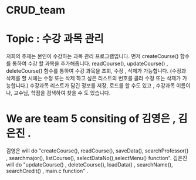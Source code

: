 # CRUD_team
# Topic : 수강 과목 관리

 저희의 주제는 본인이 수강하는 과목 관리 프로그램입니다. 
 먼저 createCourse() 함수를 통하여 수강 할 과목을 추가해줍니다.
 readCourse(), updateCourse() , deleteCourse() 함수를 통하여 수강 과목을 조회, 수정 ,  삭제가 가능합니다. (수정과 삭제를 할 시에는 수정 또는 삭제 하고 싶은 리스트의 번호를 골라 수정 또는 삭제가 가능합니다.)
 수강과목 리스트가 담긴 정보를 저장, 로드를 할 수도 있고 , 
 수강과목 이름이나, 교수님, 학점을 검색하여 찾을 수 도 있습니다.

# We are team 5 consiting of 김영은 , 김은진 .
 김영은 will do "createCourse(), readCourse(), saveData(), searchProfessor() , searchmajor(), listCourse(), selectDataNo(),selectMenu() function".
 김은진 will do "updateCourse() , deleteCourse(), loadData() , searchName(), searchCredit() , main.c function" .
